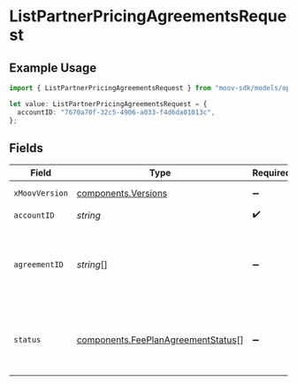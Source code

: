 # ListPartnerPricingAgreementsRequest

## Example Usage

```typescript
import { ListPartnerPricingAgreementsRequest } from "moov-sdk/models/operations";

let value: ListPartnerPricingAgreementsRequest = {
  accountID: "7670a70f-32c5-4906-a033-f4d6da01013c",
};
```

## Fields

| Field                                                                                    | Type                                                                                     | Required                                                                                 | Description                                                                              |
| ---------------------------------------------------------------------------------------- | ---------------------------------------------------------------------------------------- | ---------------------------------------------------------------------------------------- | ---------------------------------------------------------------------------------------- |
| `xMoovVersion`                                                                           | [components.Versions](../../models/components/versions.md)                               | :heavy_minus_sign:                                                                       | Specify an API version.                                                                  |
| `accountID`                                                                              | *string*                                                                                 | :heavy_check_mark:                                                                       | N/A                                                                                      |
| `agreementID`                                                                            | *string*[]                                                                               | :heavy_minus_sign:                                                                       | A comma-separated list of agreement IDs to filter the results by.                        |
| `status`                                                                                 | [components.FeePlanAgreementStatus](../../models/components/feeplanagreementstatus.md)[] | :heavy_minus_sign:                                                                       | A comma-separated list of statuses to filter the results by.                             |